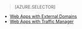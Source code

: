> [AZURE.SELECTOR]
<!-- deleted by customization
- [Buy Domain for Web Apps](/documentation/articles/custom-dns-web-site-buydomains-web-app)
-->
- [Web Apps with External Domains](/documentation/articles/web-sites-custom-domain-name)
- [Web Apps with Traffic Manager](/documentation/articles/web-sites-traffic-manager-custom-domain-name)
<!-- deleted by customization
- [GoDaddy](/documentation/articles/web-sites-godaddy-custom-domain-name)
-->
